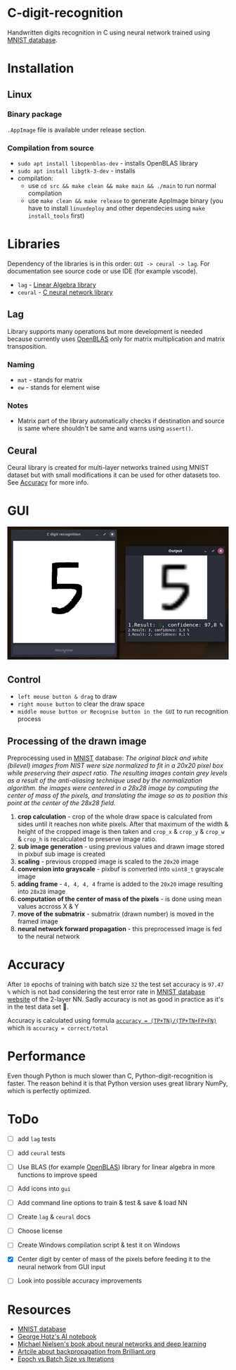 # C-digit-recognition
Handwritten digits recognition in C using neural network trained using [MNIST database](http://yann.lecun.com/exdb/mnist/).


# Installation

## Linux

### Binary package
`.AppImage` file is available under release section.

### Compilation from source
- `sudo apt install libopenblas-dev` - installs OpenBLAS library
- `sudo apt install libgtk-3-dev` - installs
- compilation:
	- use `cd src && make clean && make main && ./main` to run normal compilation
	- use `make clean && make release` to generate AppImage binary (you have to install `linuxdeploy` and other dependecies using `make install_tools` first)


# Libraries
Dependency of the libraries is in this order: `GUI -> ceural -> lag`. For documentation see source code or use IDE (for example vscode).

 - `lag` - [Linear Algebra library](#Lag)
 - `ceural` - [C neural network library](#Ceural)

## Lag
Library supports many operations but more development is needed because currently uses [OpenBLAS](https://github.com/xianyi/OpenBLAS) only for matrix multiplication and matrix transposition.

### Naming
- `mat` - stands for matrix
- `ew` - stands for element wise

### Notes
- Matrix part of the library automatically checks if destination and source is same where shouldn't be same and warns using `assert()`.

## Ceural
Ceural library is created for multi-layer networks trained using MNIST dataset but with small modifications it can be used for other datasets too. See [Accuracy](#Accuracy) for more info.

# GUI
![GUI](./data/assets/C-digit-recognition-example-of-usage.jpg)

## Control
- `left mouse button & drag` to draw
- `right mouse button` to clear the draw space
- `middle mouse button or Recognise button in the GUI` to run recognition process

## Processing of the drawn image
Preprocessing used in [MNIST](http://yann.lecun.com/exdb/mnist/) database: *The original black and white (bilevel) images from NIST were size normalized to fit in a 20x20 pixel box while preserving their aspect ratio. The resulting images contain grey levels as a result of the anti-aliasing technique used by the normalization algorithm. the images were centered in a 28x28 image by computing the center of mass of the pixels, and translating the image so as to position this point at the center of the 28x28 field.*

1. **crop calculation** - crop of the whole draw space is calculated from sides until it reaches non white pixels. After that maximum of the width & height of the cropped image is then taken and `crop_x` & `crop_y` & `crop_w` & `crop_h` is recalculated to preserve image ratio.
2. **sub image generation** - using previous values and drawn image stored in pixbuf sub image is created
3. **scaling** - previous cropped image is scaled to the `20x20` image
4. **conversion into grayscale** - pixbuf is converted into `uint8_t` grayscale image
5. **adding frame** - `4, 4, 4, 4` frame is added to the `20x20` image resulting into `28x28` image
6. **computation of the center of mass of the pixels** - is done using mean values accross X & Y
7. **move of the submatrix** - submatrix (drawn number) is moved in the framed image
8. **neural network forward propagation** - this preprocessed image is fed to the neural network

# Accuracy
After `10` epochs of training with batch size `32` the test set accuracy is `97.47 %` which is not bad considering the test error rate in [MNIST database website](http://yann.lecun.com/exdb/mnist/) of the 2-layer NN. Sadly accuracy is not as good in practice as it's in the test data set 🥺.

Accuracy is calculated using formula [`accuracy = (TP+TN)/(TP+TN+FP+FN)`](https://en.wikipedia.org/wiki/Accuracy_and_precision) which is `accuracy = correct/total`


# Performance
Even though Python is much slower than C, Python-digit-recognition is faster. The reason behind it is that Python version uses great library NumPy, which is perfectly optimized.


# ToDo
- [ ] add `lag` tests
- [ ] add `ceural` tests
- [ ] Use BLAS (for example [OpenBLAS](https://github.com/xianyi/OpenBLAS)) library for linear algebra in more functions to improve speed
- [ ] Add icons into `gui`
- [ ] Add command line options to train & test & save & load NN
- [ ] Create `lag` & `ceural` docs
- [ ] Choose license
- [ ] Create Windows compilation script & test it on Windows
- [x] Center digit by center of mass of the pixels before feeding it to the neural network from GUI input
- [ ] Look into possible accuracy improvements


# Resources
- [MNIST database](http://yann.lecun.com/exdb/mnist/)
- [George Hotz's AI notebook](https://github.com/geohot/ai-notebooks/blob/master/mnist_from_scratch.ipynb)
- [Michael Nielsen's book about neural networks and deep learning](http://neuralnetworksanddeeplearning.com/chap2.html)
- [Artcile about backpropagation from Brilliant.org](https://brilliant.org/wiki/backpropagation/)
- [Epoch vs Batch Size vs Iterations](https://towardsdatascience.com/epoch-vs-iterations-vs-batch-size-4dfb9c7ce9c9)